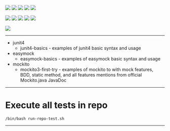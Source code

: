 ![](https://img.shields.io/badge/language-java-blue)
![](https://img.shields.io/badge/technology-junit5,%20junit4,%20mockito3,%20easymock3-blue)
![](https://img.shields.io/badge/development%20year-2020-orange)
![](https://img.shields.io/badge/contributor-shijian%20su-purple)
![](https://img.shields.io/badge/license-MIT-lightgrey)

![](https://img.shields.io/github/languages/top/shijiansu/)
![](https://img.shields.io/github/languages/count/shijiansu/)
![](https://img.shields.io/github/languages/code-size/shijiansu/)
![](https://img.shields.io/github/repo-size/shijiansu/)
![](https://img.shields.io/github/last-commit/shijiansu/?color=red)

![](https://github.com/shijiansu//workflows/ci%20build/badge.svg)

--------------------------------------------------------------------------------

- junit4
  - junit4-basics - examples of junit4 basic syntax and usage
- easymock
  - easymock-basics - examples of easymock basic syntax and usage
- mockito
  - mockito3-first-try - examples of mockito to with mock features, BDD, static method, and all features mentions from official Mockito.java JavaDoc

--------------------------------------------------------------------------------

# Execute all tests in repo

`/bin/bash run-repo-test.sh`

--------------------------------------------------------------------------------
